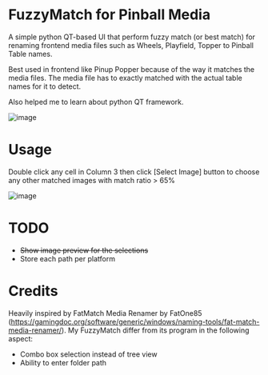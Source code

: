# FuzzyMatch for Pinball Media

A simple python QT-based UI that perform fuzzy match (or best match) for renaming frontend media files such as Wheels, Playfield, Topper to Pinball Table names.

Best used in frontend like Pinup Popper because of the way it matches the media files. The media file has to exactly matched with the actual table names for it to detect.

Also helped me to learn about python QT framework.

![image](https://github.com/dsync89/fuzzymatch-pinball-media/assets/12208390/0641e406-2ab0-43f1-b421-c9edbf95f148)

# Usage
Double click any cell in Column 3 then click [Select Image] button to choose any other matched images with match ratio > 65% 

![image](https://github.com/dsync89/fuzzymatch-pinball-media/assets/12208390/b853e0c0-0b2c-4494-ab22-020dcc909a10)

# TODO

- ~~Show image preview for the selections~~
- Store each path per platform

# Credits

Heavily inspired by FatMatch Media Renamer by FatOne85 (https://gamingdoc.org/software/generic/windows/naming-tools/fat-match-media-renamer/). My FuzzyMatch differ from its program in the following aspect:

- Combo box selection instead of tree view
- Ability to enter folder path

